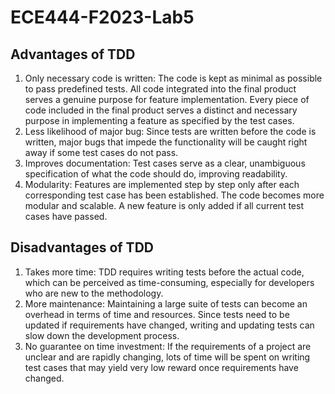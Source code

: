 # ECE444-F2023-Lab5
## Advantages of TDD
1. Only necessary code is written: The code is kept as minimal as possible to pass predefined tests. All code integrated into the final product serves a genuine purpose for feature implementation. Every piece of code included in the final product serves a distinct and necessary purpose in implementing a feature as specified by the test cases.
2. Less likelihood of major bug: Since tests are written before the code is written, major bugs that impede the functionality will be caught right away if some test cases do not pass. 
3. Improves documentation: Test cases serve as a clear, unambiguous specification of what the code should do, improving readability.
4. Modularity: Features are implemented step by step only after each corresponding test case has been established. The code becomes more modular and scalable. A new feature is only added if all current test cases have passed.
## Disadvantages of TDD
1. Takes more time: TDD requires writing tests before the actual code, which can be perceived as time-consuming, especially for developers who are new to the methodology.
2. More maintenance: Maintaining a large suite of tests can become an overhead in terms of time and resources. Since tests need to be updated if requirements have changed, writing and updating tests can slow down the development process.
3. No guarantee on time investment: If the requirements of a project are unclear and are rapidly changing, lots of time will be spent on writing test cases that may yield very low reward once requirements have changed. 
